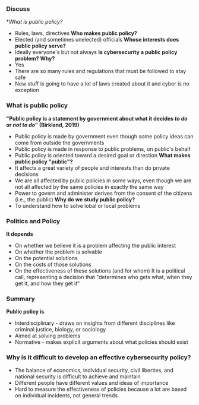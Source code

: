 ### Discuss
**What is public policy?*
- Rules, laws, directives
**Who makes public policy?**
- Elected (and sometimes unelected) officials
**Whose interests does public policy serve?**
- Ideally everyone's but not always
**Is cybersecurity a public policy problem? Why?**
- Yes
- There are so many rules and regulations that must be followed to stay safe
- New stuff is going to have a lot of laws created about it and cyber is no exception
### What is public policy
**"Public policy is a statement by government about what it decides *to do* or *not to do*" (Birkland, 2019)**
- Public policy is made by government even though some policy ideas can come from outside the governments
- Public policy is made in response to public problems, on public's behalf
- Public policy is oriented toward a desired goal or direction
**What makes public policy "public"?**
- It affects a great variety of people and interests than do private decisions
- We are all affected by public policies in some ways, even though we are not all affected by the same policies in exactly the same way
- Power to govern and administer derives from the consent of the citizens (i.e., the public)
**Why do we study public policy?**
- To understand how to solve lobal or local problems
### Politics and Policy
**It depends**
- On whether we believe it is a problem affecting the public interest
- On whether the problem is solvable
- On the potential solutions
- On the costs of those solutions
- On the effectiveness of these solutions (and for whom)
It is a political call, representing a decision that "determines who gets what, when they get it, and how they get it"
### Summary
**Public policy is**
- Interdisciplinary - draws on insights from different disciplines like criminal justice, biology, or sociology
- Aimed at solving problems
- Normative - makes explicit arguments about what policies should exist
### Why is it difficult to develop an effective cybersecurity policy?
- The balance of economics, individual security, civil liberties, and national security is difficult to achieve and maintain
- Different people have different values and ideas of importance
- Hard to measure the effectiveness of policies because a lot are based on individual incidents, not general trends
